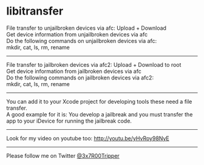 <h1>libitransfer</h1>

File transfer to unjailbroken devices via afc: Upload + Download<br>
Get device information from unjailbroken devices via afc<br>
Do the following commands on unjailbroken devices via afc:<br>
mkdir, cat, ls, rm, rename
<p />

<hr></hr>

File transfer to jailbroken devices via afc2: Upload + Download to root<br>
Get device information from jailbroken devices via afc<br>
Do the following commands on jailbroken devices via afc2:<br>
mkdir, cat, ls, rm, rename

<hr></hr>

You can add it to your Xcode project for developing tools these need a file transfer.<br>
A good example for it is: 
You develop a jailbreak and you must transfer the app to your iDevice for running the jailbreak code.

<hr></hr>

Look for my video on youtube too: <a href="http://youtu.be/yHvRoy98NyE">http://youtu.be/yHvRoy98NyE</a>

<hr></hr>

Please follow me on Twitter <a href="http://twitter.com/3x7R00Tripper">@3x7R00Tripper</a>
